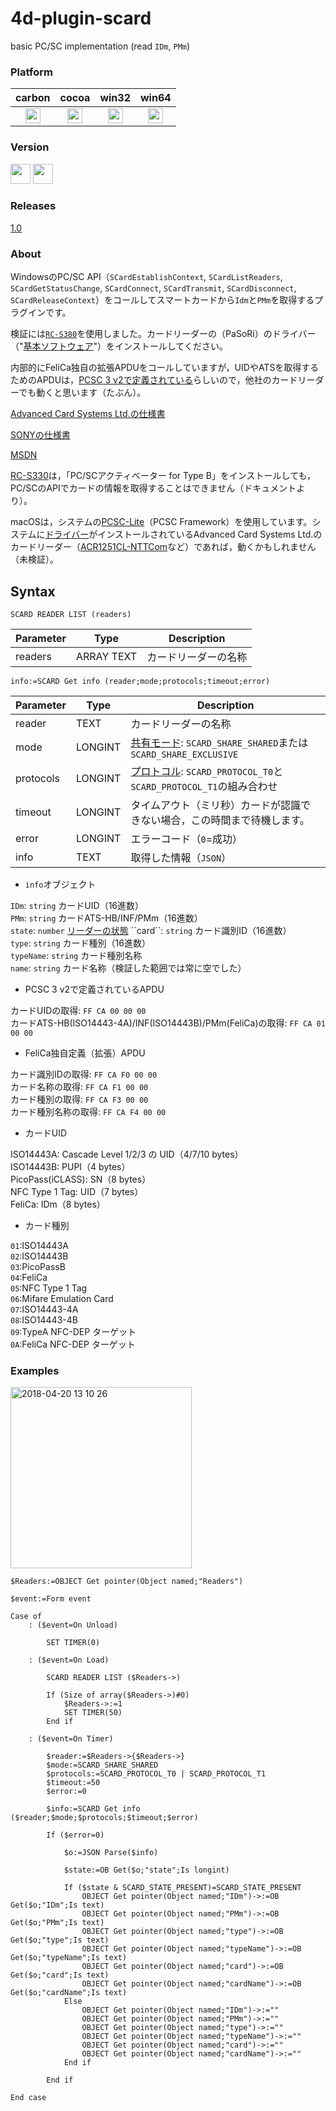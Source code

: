 # 4d-plugin-scard
basic PC/SC implementation (read ``IDm``, ``PMm``) 

### Platform

| carbon | cocoa | win32 | win64 |
|:------:|:-----:|:---------:|:---------:|
|<img src="https://cloud.githubusercontent.com/assets/1725068/22371562/1b091f0a-e4db-11e6-8458-8653954a7cce.png" width="24" height="24" />|<img src="https://cloud.githubusercontent.com/assets/1725068/22371562/1b091f0a-e4db-11e6-8458-8653954a7cce.png" width="24" height="24" />|<img src="https://cloud.githubusercontent.com/assets/1725068/22371562/1b091f0a-e4db-11e6-8458-8653954a7cce.png" width="24" height="24" />|<img src="https://cloud.githubusercontent.com/assets/1725068/22371562/1b091f0a-e4db-11e6-8458-8653954a7cce.png" width="24" height="24" />|

### Version

<img src="https://cloud.githubusercontent.com/assets/1725068/18940649/21945000-8645-11e6-86ed-4a0f800e5a73.png" width="32" height="32" /> <img src="https://cloud.githubusercontent.com/assets/1725068/18940648/2192ddba-8645-11e6-864d-6d5692d55717.png" width="32" height="32" />

### Releases

[1.0](https://github.com/miyako/4d-plugin-scard/releases/tag/1.0)

### About

WindowsのPC/SC API（``SCardEstablishContext``, ``SCardListReaders``, ``SCardGetStatusChange``, ``SCardConnect``, ``SCardTransmit``, ``SCardDisconnect``, ``SCardReleaseContext``）をコールしてスマートカードから``Idm``と``PMm``を取得するプラグインです。

検証には[``RC-S380``](https://www.sony.co.jp/Products/felica/consumer/products/RC-S380.html)を使用しました。カードリーダーの（PaSoRi）のドライバー（"[基本ソフトウェア](https://www.sony.co.jp/Products/felica/consumer/download/windows.html)"）をインストールしてください。

内部的にFeliCa独自の拡張APDUをコールしていますが，UIDやATSを取得するためのAPDUは，[PCSC 3 v2で定義されている](https://stackoverflow.com/questions/13051167/apdu-command-to-get-smart-card-uid/19789290#19789290)らしいので，他社のカードリーダーでも動くと思います（たぶん）。

[Advanced Card Systems Ltd.の仕様書](https://www.acs.com.hk/download-manual/4414/API-ACR1251U-1.08.pdf)

[SONYの仕様書](https://www.sony.co.jp/Products/felica/business/products/ICS-D004.html)

[MSDN](https://msdn.microsoft.com/ja-jp/library/windows/hardware/dn905498(v=vs.85).aspx)

[RC-S330](https://www.sony.co.jp/Products/felica/business/products/RC-S330.html)は，「PC/SCアクティベーター for Type B」をインストールしても，PC/SCのAPIでカードの情報を取得することはできません（ドキュメントより）。

macOSは，システムの[PCSC-Lite](http://pcsclite.alioth.debian.org)（PCSC Framework）を使用しています。システムに[ドライバー](https://github.com/acshk/acsccid)がインストールされているAdvanced Card Systems Ltd.のカードリーダー（[ACR1251CL-NTTCom](https://www.ntt.com/business/services/application/authentication/jpki/download7.html)など）であれば，動くかもしれません（未検証）。

## Syntax

```
SCARD READER LIST (readers)
```

Parameter|Type|Description
------------|------------|----
readers|ARRAY TEXT|カードリーダーの名称

```
info:=SCARD Get info (reader;mode;protocols;timeout;error)
```

Parameter|Type|Description
------------|------------|----
reader|TEXT|カードリーダーの名称
mode|LONGINT|[共有モード](https://msdn.microsoft.com/en-us/library/windows/desktop/aa379473(v=vs.85).aspx): ``SCARD_SHARE_SHARED``または``SCARD_SHARE_EXCLUSIVE``
protocols|LONGINT|[プロトコル](https://msdn.microsoft.com/en-us/library/windows/desktop/aa379473(v=vs.85).aspx): ``SCARD_PROTOCOL_T0``と``SCARD_PROTOCOL_T1``の組み合わせ
timeout|LONGINT|タイムアウト（ミリ秒）カードが認識できない場合，この時間まで待機します。
error|LONGINT|エラーコード（``0``=成功）
info|TEXT|取得した情報（``JSON``）

* ``info``オブジェクト

``IDm``: ``string`` カードUID（16進数）  
``PMm``: ``string`` カードATS-HB/INF/PMm（16進数）  
``state``: ``number``   [リーダーの状態](https://msdn.microsoft.com/en-us/library/windows/desktop/aa379808(v=vs.85).aspx)  
``card``: ``string`` カード識別ID（16進数）  
``type``: ``string`` カード種別（16進数）  
``typeName``: ``string`` カード種別名称  
``name``: ``string`` カード名称（検証した範囲では常に空でした）  

* PCSC 3 v2で定義されているAPDU

カードUIDの取得: ``FF CA 00 00 00``  
カードATS-HB(ISO14443-4A)/INF(ISO14443B)/PMm(FeliCa)の取得: ``FF CA 01 00 00``  

* FeliCa独自定義（拡張）APDU

カード識別IDの取得: ``FF CA F0 00 00``  
カード名称の取得: ``FF CA F1 00 00``  
カード種別の取得: ``FF CA F3 00 00``  
カード種別名称の取得: ``FF CA F4 00 00``  

* カードUID

ISO14443A: Cascade Level 1/2/3 の UID（4/7/10 bytes）  
ISO14443B: PUPI（4 bytes）  
PicoPass(iCLASS): SN（8 bytes）    
NFC Type 1 Tag: UID（7 bytes）  
FeliCa: IDm（8 bytes）  

* カード種別

``01``:ISO14443A  
``02``:ISO14443B  
``03``:PicoPassB  
``04``:FeliCa  
``05``:NFC Type 1 Tag    
``06``:Mifare Emulation Card    
``07``:ISO14443-4A  
``08``:ISO14443-4B  
``09``:TypeA NFC-DEP ターゲット  
``0A``:FeliCa NFC-DEP ターゲット  　

### Examples

<img width="290" alt="2018-04-20 13 10 26" src="https://user-images.githubusercontent.com/1725068/39030535-854c2088-449d-11e8-8400-76c1ca224356.png">

```
$Readers:=OBJECT Get pointer(Object named;"Readers")

$event:=Form event

Case of 
	: ($event=On Unload)
		
		SET TIMER(0)
		
	: ($event=On Load)
		
		SCARD READER LIST ($Readers->)
		
		If (Size of array($Readers->)#0)
			$Readers->:=1
			SET TIMER(50)
		End if 
		
	: ($event=On Timer)
		
		$reader:=$Readers->{$Readers->}
		$mode:=SCARD_SHARE_SHARED
		$protocols:=SCARD_PROTOCOL_T0 | SCARD_PROTOCOL_T1
		$timeout:=50
		$error:=0
		
		$info:=SCARD Get info ($reader;$mode;$protocols;$timeout;$error)
		
		If ($error=0)
			
			$o:=JSON Parse($info)
			
			$state:=OB Get($o;"state";Is longint)
			
			If ($state & SCARD_STATE_PRESENT)=SCARD_STATE_PRESENT
				OBJECT Get pointer(Object named;"IDm")->:=OB Get($o;"IDm";Is text)
				OBJECT Get pointer(Object named;"PMm")->:=OB Get($o;"PMm";Is text)
				OBJECT Get pointer(Object named;"type")->:=OB Get($o;"type";Is text)
				OBJECT Get pointer(Object named;"typeName")->:=OB Get($o;"typeName";Is text)
				OBJECT Get pointer(Object named;"card")->:=OB Get($o;"card";Is text)
				OBJECT Get pointer(Object named;"cardName")->:=OB Get($o;"cardName";Is text)
			Else 
				OBJECT Get pointer(Object named;"IDm")->:=""
				OBJECT Get pointer(Object named;"PMm")->:=""
				OBJECT Get pointer(Object named;"type")->:=""
				OBJECT Get pointer(Object named;"typeName")->:=""
				OBJECT Get pointer(Object named;"card")->:=""
				OBJECT Get pointer(Object named;"cardName")->:=""
			End if 
      
		End if 
		
End case 
```
